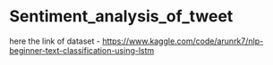 # Sentiment_analysis_of_tweet
here the link of dataset - https://www.kaggle.com/code/arunrk7/nlp-beginner-text-classification-using-lstm
